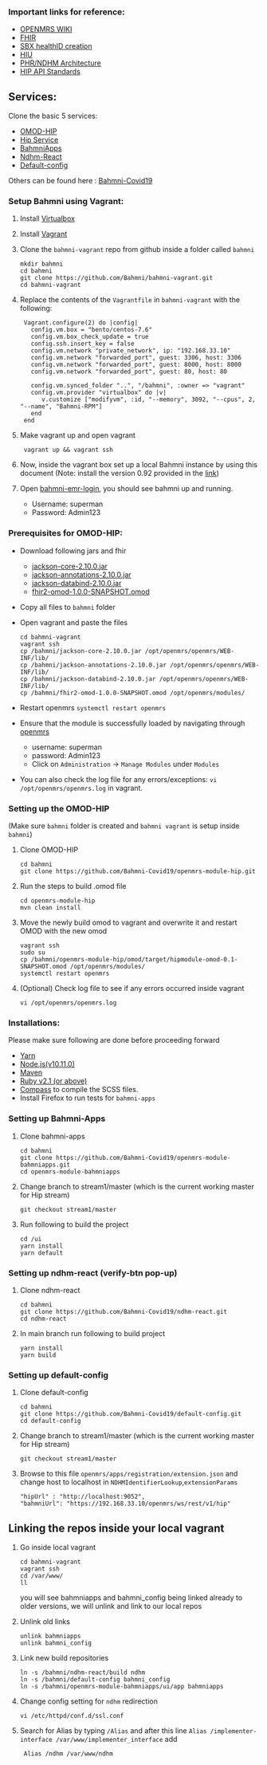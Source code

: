 ### Important links for reference:
- [OPENMRS WIKI](https://wiki.openmrs.org/)
- [FHIR](https://hl7.org/FHIR/documentation.html)
- [SBX healthID creation](https://healthidsbx.ndhm.gov.in/)
- [HIU](https://dev.ndhm.gov.in/hiu#/)
- [PHR/NDHM Architecture](https://sandbox.ndhm.gov.in/docs/building_blocks)
- [HIP API Standards](https://sandbox.ndhm.gov.in/swagger/ndhm-hip.yaml)


## Services:
Clone the basic 5 services:
- [OMOD-HIP](https://github.com/Bahmni-Covid19/openmrs-module-hip.git)
- [Hip Service](https://github.com/Bahmni-Covid19/hip-service)
- [BahmniApps](https://github.com/Bahmni-Covid19/openmrs-module-bahmniapps)
- [Ndhm-React](https://github.com/Bahmni-Covid19/ndhm-react)
- [Default-config](https://github.com/Bahmni-Covid19/default-config)

Others can be found here : [Bahmni-Covid19](https://github.com/Bahmni-Covid19/)

### Setup Bahmni using Vagrant:

1. Install [Virtualbox](https://www.virtualbox.org/wiki/Downloads)
2. Install [Vagrant](https://www.vagrantup.com/downloads.html) 
3. Clone the `bahmni-vagrant` repo from github inside a folder called `bahmni`

   ```
   mkdir bahmni
   cd bahmni
   git clone https://github.com/Bahmni/bahmni-vagrant.git
   cd bahmni-vagrant
   ```

4. Replace the contents of the `Vagrantfile` in `bahmni-vagrant` with the following:
    
   ```
    Vagrant.configure(2) do |config|
      config.vm.box = "bento/centos-7.6"
      config.vm.box_check_update = true
      config.ssh.insert_key = false
      config.vm.network "private_network", ip: "192.168.33.10"
      config.vm.network "forwarded_port", guest: 3306, host: 3306
      config.vm.network "forwarded_port", guest: 8000, host: 8000
      config.vm.network "forwarded_port", guest: 80, host: 80
    
      config.vm.synced_folder "..", "/bahmni", :owner => "vagrant"
      config.vm.provider "virtualbox" do |v|
         v.customize ["modifyvm", :id, "--memory", 3092, "--cpus", 2, "--name", "Bahmni-RPM"]
      end
    end
   ```
   
5. Make vagrant up and open vagrant
    
   ```
    vagrant up && vagrant ssh
   ```

6. Now, inside the vagrant box set up a local Bahmni instance by using this document
(Note: install the version 0.92 provided in the [link](https://bahmni.atlassian.net/wiki/spaces/BAH/pages/33128505/Install+Bahmni+on+CentOS))

7. Open [bahmni-emr-login](https://192.168.33.10/bahmni/home/index.html#/login), you should see bahmni up and running.  
    - Username: superman
    - Password: Admin123

### Prerequisites for OMOD-HIP:
   
- Download following jars and fhir
    - [jackson-core-2.10.0.jar](https://repo1.maven.org/maven2/com/fasterxml/jackson/core/jackson-core/2.10.0/jackson-core-2.10.0.jar)
    - [jackson-annotations-2.10.0.jar](https://repo1.maven.org/maven2/com/fasterxml/jackson/core/jackson-annotations/2.10.0/jackson-annotations-2.10.0.jar)
    - [jackson-databind-2.10.0.jar](https://repo1.maven.org/maven2/com/fasterxml/jackson/core/jackson-databind/2.10.0/jackson-databind-2.10.0.jar)
    - [fhir2-omod-1.0.0-SNAPSHOT.omod](https://drive.google.com/drive/folders/180cdYOWqBU5vffZnzdRy5PsyEPvn3Ti5)
- Copy all files to `bahmni` folder
- Open vagrant and paste the files 

  ```
  cd bahmni-vagrant
  vagrant ssh
  cp /bahmni/jackson-core-2.10.0.jar /opt/openmrs/openmrs/WEB-INF/lib/
  cp /bahmni/jackson-annotations-2.10.0.jar /opt/openmrs/openmrs/WEB-INF/lib/
  cp /bahmni/jackson-databind-2.10.0.jar /opt/openmrs/openmrs/WEB-INF/lib/
  cp /bahmni/fhir2-omod-1.0.0-SNAPSHOT.omod /opt/openmrs/modules/
  ```  
- Restart openmrs `systemctl restart openmrs`

- Ensure that the module is successfully loaded by navigating through [openmrs](http://192.168.33.10/openmrs)
    - username: superman
    - password: Admin123
    - Click on `Administration` -> `Manage Modules` under `Modules` 
- You can also check the log file for any errors/exceptions: `vi /opt/openmrs/openmrs.log`
 in vagrant. 
 
### Setting up the OMOD-HIP

(Make sure `bahmni` folder is created and `bahmni vagrant` is setup inside `bahmni`)
1. Clone OMOD-HIP

    ```
    cd bahmni
    git clone https://github.com/Bahmni-Covid19/openmrs-module-hip.git
   ```

2. Run the steps to build .omod file

    ```
    cd openmrs-module-hip
    mvn clean install
    ```

3. Move the newly build omod to vagrant and overwrite  it and restart OMOD with the new omod

    ```
    vagrant ssh
    sudo su
    cp /bahmni/openmrs-module-hip/omod/target/hipmodule-omod-0.1-SNAPSHOT.omod /opt/openmrs/modules/
    systemctl restart openmrs
    ```

4. (Optional) Check log file to see if any errors occurred inside vagrant

    ```
    vi /opt/openmrs/openmrs.log

    ```
### Installations:

Please make sure following are done before proceeding forward
- [Yarn](https://classic.yarnpkg.com/en/)
- [Node.js(v10.11.0)](https://classic.yarnpkg.com/en/)
- [Maven](https://maven.apache.org/)
- [Ruby v2.1 (or above)](https://www.ruby-lang.org/en/documentation/installation/)
- [Compass](http://compass-style.org/install/) to compile the SCSS files.
- Install Firefox to run tests for `bahmni-apps`

### Setting up Bahmni-Apps

1. Clone bahmni-apps
    
   ```
   cd bahmni
   git clone https://github.com/Bahmni-Covid19/openmrs-module-bahmniapps.git
   cd openmrs-module-bahmniapps
    ```
   
2. Change branch to stream1/master (which is the current working master for Hip stream)
   
    ```
    git checkout stream1/master
    ```
   
3. Run following to build the project 
    ```
   cd /ui
   yarn install
   yarn default
    ```
### Setting up ndhm-react (verify-btn pop-up)

1. Clone ndhm-react
    
   ```
   cd bahmni
   git clone https://github.com/Bahmni-Covid19/ndhm-react.git
   cd ndhm-react
    ```

2. In main branch run following to build project 

    ```
    yarn install
    yarn build
    ```

### Setting up default-config

1. Clone default-config
    
   ```
   cd bahmni
   git clone https://github.com/Bahmni-Covid19/default-config.git
   cd default-config
    ```
2. Change branch to stream1/master (which is the current working master for Hip stream)
   
    ```
    git checkout stream1/master
    ```
3. Browse to this file `openmrs/apps/registration/extension.json` and change host to localhost in `NDHMIdentifierLookup`,`extensionParams`

    ```
    "hipUrl" : "http://localhost:9052",
    "bahmniUrl": "https://192.168.33.10/openmrs/ws/rest/v1/hip"
    ```

## Linking the repos inside your local vagrant

1. Go inside local vagrant
 
    ```
   cd bahmni-vagrant
   vagrant ssh
   cd /var/www/
   ll
    ```
   you will see bahmniapps and bahmni_config being linked already to older versions, we will unlink and link to our local repos
2. Unlink old links

    ```
   unlink bahmniapps
   unlink bahmni_config
    ```
     
3. Link new build repositories
    
    ```
   ln -s /bahmni/ndhm-react/build ndhm
   ln -s /bahmni/default-config bahmni_config
   ln -s /bahmni/openmrs-module-bahmniapps/ui/app bahmniapps 
   ```

4. Change config setting for `ndhm` redirection

    ```
   vi /etc/httpd/conf.d/ssl.conf
    ```
   
5. Search for Alias by typing `/Alias` and after this line `Alias /implementer-interface /var/www/implementer_interface` add 
    
   ```
    Alias /ndhm /var/www/ndhm
    ```
